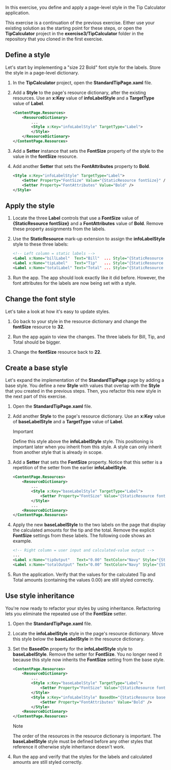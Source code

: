 In this exercise, you define and apply a page-level style in the Tip Calculator application.

This exercise is a continuation of the previous exercise. Either use your existing solution as the starting point for these steps, or open the **TipCalculator** project in the **exercise3/TipCalculator** folder in the repository that you cloned in the first exercise.

## Define a style

Let's start by implementing a "size 22 Bold" font style for the labels. Store the style in a page-level dictionary.

1. In the **TipCalculator** project, open the **StandardTipPage.xaml** file.

1. Add a **Style** to the page's resource dictionary, after the existing resources. Use an **x:Key** value of **infoLabelStyle** and a **TargetType** value of **Label**.

    ```XML
    <ContentPage.Resources>
        <ResourceDictionary>
            ...
            <Style x:Key="infoLabelStyle" TargetType="Label">
            </Style>
        </ResourceDictionary>
    </ContentPage.Resources>
    ```

1. Add a **Setter** instance that sets the **FontSize** property of the style to the value in the **fontSize** resource.

1. Add another **Setter** that sets the **FontAttributes** property to **Bold**.

    ```XML
    <Style x:Key="infoLabelStyle" TargetType="Label">
        <Setter Property="FontSize" Value="{StaticResource fontSize}" />
        <Setter Property="FontAttributes" Value="Bold" />
    </Style>
    ```

## Apply the style

1. Locate the three **Label** controls that use a **FontSize** value of **{StaticResource fontSize}** and a **FontAttributes** value of **Bold**. Remove these property assignments from the labels.

1. Use the **StaticResource** mark-up extension to assign the **infoLabelStyle** style to these three labels:

    ```XML
    <!-- Left column = static labels -->
    <Label x:Name="billLabel"  Text="Bill"  ... Style="{StaticResource infoLabelStyle}" ... />
    <Label x:Name="tipLabel"   Text="Tip"   ... Style="{StaticResource infoLabelStyle}" ... />
    <Label x:Name="totalLabel" Text="Total" ... Style="{StaticResource infoLabelStyle}" ... />
    ```

1. Run the app. The app should look exactly like it did before. However, the font attributes for the labels are now being set with a style.

## Change the font style

Let's take a look at how it's easy to update styles.

1. Go back to your style in the resource dictionary and change the **fontSize** resource to **32**.

1. Run the app again to view the changes. The three labels for Bill, Tip, and Total should be bigger.

1. Change the **fontSize** resource back to **22**.

## Create a base style

Let's expand the implementation of the **StandardTipPage** page by adding a base style. You define a new **Style** with values that overlap with the **Style**  that you created in the previous steps. Then, you refactor this new style in the next part of this exercise.

1. Open the **StandardTipPage.xaml** file.

1. Add another **Style** to the page's resource dictionary. Use an **x:Key** value of **baseLabelStyle** and a **TargetType** value of **Label**.

    > [!IMPORTANT]
    > Define this style above the **infoLabelStyle** style. This positioning is important later when you inherit from this style. A style can only inherit from another style that is already in scope.

1. Add a **Setter** that sets the **FontSize** property. Notice that this setter is a repetition of the setter from the earlier **infoLabelStyle**.

    ```XML
    <ContentPage.Resources>
        <ResourceDictionary>
            ...
            <Style x:Key="baseLabelStyle" TargetType="Label">
                <Setter Property="FontSize" Value="{StaticResource fontSize}" />
            </Style>
            ...
        <ResourceDictionary>
    </ContentPage.Resources>
    ```

1. Apply the new **baseLabelStyle** to the two labels on the page that display the calculated amounts for the tip and the total. Remove the explicit **FontSize** settings from these labels. The following code shows an example.

    ```xml
    <!-- Right column = user input and calculated-value output -->
    ...
    <Label x:Name="tipOutput"   Text="0.00" TextColor="Navy" Style="{StaticResource baseLabelStyle}" Grid.Row="1" Grid.Column="1" />
    <Label x:Name="totalOutput" Text="0.00" TextColor="Navy" Style="{StaticResource baseLabelStyle}" Grid.Row="2" Grid.Column="1" />
    ```

1. Run the application. Verify that the values for the calculated Tip and Total amounts (containing the values 0.00) are still styled correctly.

## Use style inheritance

You're now ready to refactor your styles by using inheritance. Refactoring lets you eliminate the repeated use of the **FontSize** setter.

1. Open the **StandardTipPage.xaml** file.

1. Locate the **infoLabelStyle** style in the page's resource dictionary. Move this style below the **baseLabelStyle** in the resource dictionary.

1. Set the **BasedOn** property for the **infoLabelStyle** style to **baseLabelStyle**. Remove the setter for **FontSize**. You no longer need it because this style now inherits the **FontSize** setting from the base style.

    ```XML
    <ContentPage.Resources>
        <ResourceDictionary>
            ...
            <Style x:Key="baseLabelStyle" TargetType="Label">
                <Setter Property="FontSize" Value="{StaticResource fontSize}" />
            </Style>
            <Style x:Key="infoLabelStyle" BasedOn="{StaticResource baseLabelStyle}" TargetType="Label">
                <Setter Property="FontAttributes" Value="Bold" />
            </Style>
        <ResourceDictionary>
    </ContentPage.Resources>
    ```

    > [!NOTE]
    > The order of the resources in the resource dictionary is important. The **baseLabelStyle** style must be defined before any other styles that reference it otherwise style inheritance doesn't work.

1. Run the app and verify that the styles for the labels and calculated amounts are still styled correctly.
